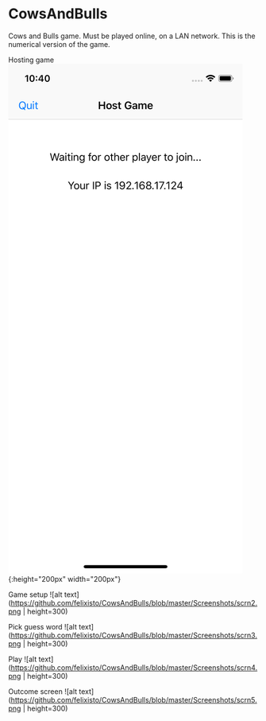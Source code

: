 # CowsAndBulls
Cows and Bulls game. Must be played online, on a LAN network. This is the numerical version of the game.

Hosting game
![alt text](https://github.com/felixisto/CowsAndBulls/blob/master/Screenshots/scrn1.png){:height="200px" width="200px"}

Game setup
![alt text](https://github.com/felixisto/CowsAndBulls/blob/master/Screenshots/scrn2.png | height=300)

Pick guess word
![alt text](https://github.com/felixisto/CowsAndBulls/blob/master/Screenshots/scrn3.png | height=300)

Play
![alt text](https://github.com/felixisto/CowsAndBulls/blob/master/Screenshots/scrn4.png | height=300)

Outcome screen
![alt text](https://github.com/felixisto/CowsAndBulls/blob/master/Screenshots/scrn5.png | height=300)
